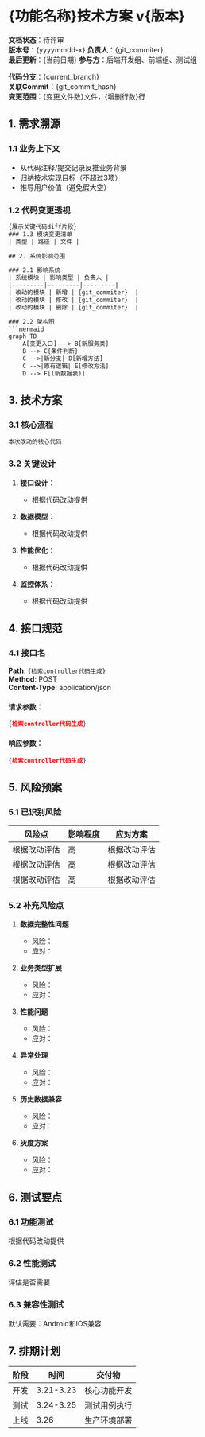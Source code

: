# {功能名称}技术方案 v{版本}

**文档状态**：待评审  
**版本号**：{yyyymmdd-x} 
**负责人**：{git_commiter}  
**最后更新**：{当前日期}
**参与方**：后端开发组、前端组、测试组

**代码分支**：{current_branch}  
**关联Commit**：{git_commit_hash}  
**变更范围**：{变更文件数}文件，{增删行数}行

## 1. 需求溯源
### 1.1 业务上下文
- 从代码注释/提交记录反推业务背景
- 归纳技术实现目标（不超过3项）
- 推导用户价值（避免假大空）

### 1.2 代码变更透视
```diff
{展示关键代码diff片段}
### 1.3 模块变更清单
| 类型 | 路径 | 文件 |

## 2. 系统影响范围

### 2.1 影响系统
| 系统模块 | 影响类型 | 负责人 |
|---------|---------|---------|
| 改动的模块 | 新增 | {git_commiter}  |
| 改动的模块 | 修改 | {git_commiter}  |
| 改动的模块 | 删除 | {git_commiter}  |

### 2.2 架构图
```mermaid
graph TD
    A[变更入口] --> B[新服务类]
    B --> C{条件判断}
    C -->|新分支| D[新增方法]
    C -->|原有逻辑| E[修改方法]
    D --> F[(新数据表)]
```

## 3. 技术方案

### 3.1 核心流程

```java
本次改动的核心代码
```

### 3.2 关键设计

1. **接口设计**：
   - 根据代码改动提供

2. **数据模型**：
   - 根据代码改动提供

3. **性能优化**：
   - 根据代码改动提供

4. **监控体系**：
   - 根据代码改动提供

## 4. 接口规范

### 4.1 接口名

**Path**: `{检索controller代码生成}`  
**Method**: POST  
**Content-Type**: application/json

#### 请求参数：
```json
{检索controller代码生成}
```

#### 响应参数：
```json
{检索controller代码生成}
```

## 5. 风险预案

### 5.1 已识别风险
| 风险点 | 影响程度 | 应对方案 |
|--------|----------|----------|
| 根据改动评估 | 高 | 根据改动评估 |
| 根据改动评估 | 高 | 根据改动评估 |
| 根据改动评估 | 高 | 根据改动评估 |

### 5.2 补充风险点
1. **数据完整性问题**
   - 风险：
   - 应对：

2. **业务类型扩展**
   - 风险：
   - 应对：

3. **性能问题**
   - 风险：
   - 应对：

4. **异常处理**
   - 风险：
   - 应对：
 
5. **历史数据兼容**
   - 风险：
   - 应对：

6. **灰度方案**
   - 风险：
   - 应对：

## 6. 测试要点

### 6.1 功能测试
根据代码改动提供

### 6.2 性能测试
评估是否需要

### 6.3 兼容性测试
默认需要：Android和IOS兼容

## 7. 排期计划

| 阶段 | 时间 | 交付物 |
|------|------|--------|
| 开发 | 3.21-3.23 | 核心功能开发 |
| 测试 | 3.24-3.25 | 测试用例执行 |
| 上线 | 3.26 | 生产环境部署 |
